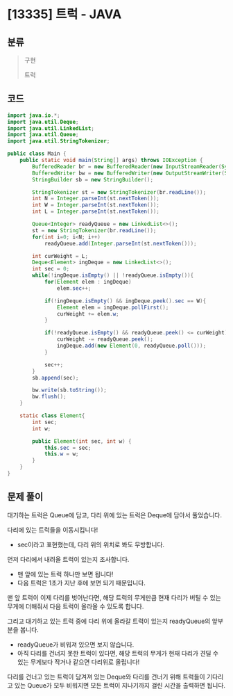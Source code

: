# [13335] 트럭 - JAVA

## 분류
> 구현
>
> 트럭

## 코드
```java
import java.io.*;
import java.util.Deque;
import java.util.LinkedList;
import java.util.Queue;
import java.util.StringTokenizer;

public class Main {
    public static void main(String[] args) throws IOException {
        BufferedReader br = new BufferedReader(new InputStreamReader(System.in));
        BufferedWriter bw = new BufferedWriter(new OutputStreamWriter(System.out));
        StringBuilder sb = new StringBuilder();

        StringTokenizer st = new StringTokenizer(br.readLine());
        int N = Integer.parseInt(st.nextToken());
        int W = Integer.parseInt(st.nextToken());
        int L = Integer.parseInt(st.nextToken());

        Queue<Integer> readyQueue = new LinkedList<>();
        st = new StringTokenizer(br.readLine());
        for(int i=0; i<N; i++)
            readyQueue.add(Integer.parseInt(st.nextToken()));

        int curWeight = L;
        Deque<Element> ingDeque = new LinkedList<>();
        int sec = 0;
        while(!ingDeque.isEmpty() || !readyQueue.isEmpty()){
            for(Element elem : ingDeque)
                elem.sec++;

            if(!ingDeque.isEmpty() && ingDeque.peek().sec == W){
                Element elem = ingDeque.pollFirst();
                curWeight += elem.w;
            }

            if(!readyQueue.isEmpty() && readyQueue.peek() <= curWeight){
                curWeight -= readyQueue.peek();
                ingDeque.add(new Element(0, readyQueue.poll()));
            }

            sec++;
        }
        sb.append(sec);

        bw.write(sb.toString());
        bw.flush();
    }

    static class Element{
        int sec;
        int w;

        public Element(int sec, int w) {
            this.sec = sec;
            this.w = w;
        }
    }
}
```

## 문제 풀이
대기하는 트럭은 Queue에 담고, 다리 위에 있는 트럭은 Deque에 담아서 풀었습니다.

다리에 있는 트럭들을 이동시킵니다!
   - sec이라고 표현했는데, 다리 위의 위치로 봐도 무방합니다.

먼저 다리에서 내려올 트럭이 있는지 조사합니다.
   - 맨 앞에 있는 트럭 하나만 보면 됩니다!
   - 다음 트럭은 1초가 지난 후에 보면 되기 때문입니다.

맨 앞 트럭이 이제 다리를 벗어난다면, 해당 트럭의 무게만큼 현재 다리가 버틸 수 있는 무게에 더해줘서 다음 트럭이 올라올 수 있도록 합니다.

그리고 대기하고 있는 트럭 중에 다리 위에 올라갈 트럭이 있는지 readyQueue의 앞부분을 봅니다.
   - readyQueue가 비워져 있으면 보지 않습니다.
   - 아직 다리를 건너지 못한 트럭이 있다면, 해당 트럭의 무게가 현재 다리가 견딜 수 있는 무게보다 작거나 같으면 다리위로 올립니다!
   
다리를 건너고 있는 트럭이 담겨져 있는 Deque와 다리를 건너기 위해 트럭들이 기다리고 있는 Queue가 모두 비워지면 모든 트럭이 지나기까지 걸린 시간을 출력하면 됩니다.